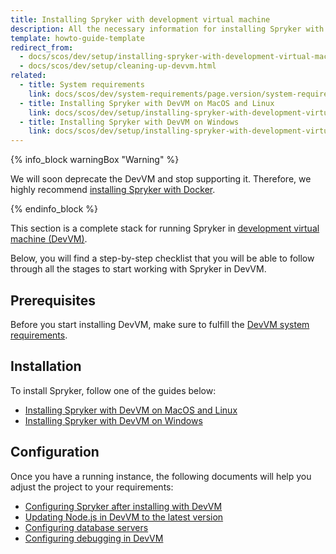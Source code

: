 ```yaml
---
title: Installing Spryker with development virtual machine
description: All the necessary information for installing Spryker with development virtual machine.
template: howto-guide-template
redirect_from:
  - docs/scos/dev/setup/installing-spryker-with-development-virtual-machine/cleaning-up-devvm.html
  - docs/scos/dev/setup/cleaning-up-devvm.html
related:
  - title: System requirements
    link: docs/scos/dev/system-requirements/page.version/system-requirements.html
  - title: Installing Spryker with DevVM on MacOS and Linux
    link: docs/scos/dev/setup/installing-spryker-with-development-virtual-machine/installing-spryker-with-devvm-on-macos-and-linux.html
  - title: Installing Spryker with DevVM on Windows
    link: docs/scos/dev/setup/installing-spryker-with-development-virtual-machine/installing-spryker-with-devvm-on-windows.html
---
```

{% info_block warningBox "Warning" %}

We will soon deprecate the DevVM and stop supporting it. Therefore, we highly recommend [installing Spryker with Docker](/docs/scos/dev/setup/installing-spryker-with-docker/installing-spryker-with-docker.html).

{% endinfo_block %}

This section is a complete stack for running Spryker in [development virtual machine (DevVM)](https://github.com/spryker/devvm).


Below, you will find a step-by-step checklist that you will be able to follow through all the stages to start working with Spryker in DevVM.

## Prerequisites

Before you start installing DevVM, make sure to fulfill the [DevVM system requirements](/docs/scos/dev/system-requirements/{{site.version}}/system-requirements.html).

## Installation

To install Spryker, follow one of the guides below:

* [Installing Spryker with DevVM on MacOS and Linux](/docs/scos/dev/setup/installing-spryker-with-development-virtual-machine/installing-spryker-with-devvm-on-macos-and-linux.html)
* [Installing Spryker with DevVM on Windows](/docs/scos/dev/setup/installing-spryker-with-development-virtual-machine/installing-spryker-with-devvm-on-windows.html)


## Configuration

Once you have a running instance, the following documents will help you adjust the project to your requirements:

* [Configuring Spryker after installing with DevVM](/docs/scos/dev/setup/installing-spryker-with-development-virtual-machine/configuring-spryker-with-devvm/configuring-spryker-after-installing-with-devvm.html)
* [Updating Node.js in DevVM to the latest version](/docs/scos/dev/setup/installing-spryker-with-development-virtual-machine/configuring-spryker-with-devvm/updating-node.js-in-devvm-to-the-latest-version.html)
* [Configuring database servers](/docs/scos/dev/setup/installing-spryker-with-development-virtual-machine/configuring-spryker-with-devvm/configuring-database-servers.html)
* [Configuring debugging in DevVM](/docs/scos/dev/setup/installing-spryker-with-development-virtual-machine/configuring-debugging-in-devvm/configuring-debugging-in-devvm.html)
